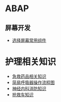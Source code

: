 # ABAP

## 屏幕开发

- [选择屏幕常用组件](/ABAP/屏幕开发/选择屏幕常用组件.md)

# 护理相关知识

- [急救药品相关知识](/护理相关知识/急救药品相关知识.md)
- [简易呼吸器操作流程图](/护理相关知识/简易呼吸器操作流程图.md)
- [神经内科消防知识](/护理相关知识/神经内科消防知识.md)
- [抢救车知识](/护理相关知识/抢救车知识.md)

<!-- tabs:start -->
<!-- dashboard:metadata/posts -->
<!-- tabs:end -->

<!-- tabs:start -->
<!-- dashboard:metadata/posts1 -->
<!-- tabs:end -->